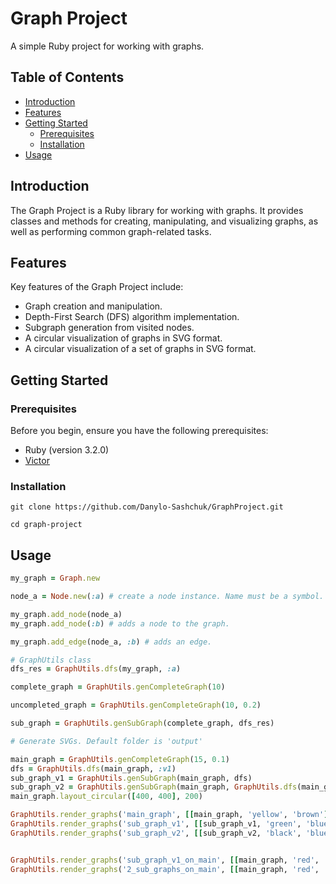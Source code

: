 # Graph Project

A simple Ruby project for working with graphs.

## Table of Contents

- [Introduction](#introduction)
- [Features](#features)
- [Getting Started](#getting-started)
    - [Prerequisites](#prerequisites)
    - [Installation](#installation)
- [Usage](#usage)

## Introduction

The Graph Project is a Ruby library for working with graphs. It provides classes and methods for creating, manipulating,
and visualizing graphs, as well as performing common graph-related tasks.

## Features

Key features of the Graph Project include:

- Graph creation and manipulation.
- Depth-First Search (DFS) algorithm implementation.
- Subgraph generation from visited nodes.
- A circular visualization of graphs in SVG format.
- A circular visualization of a set of graphs in SVG format.

## Getting Started

### Prerequisites

Before you begin, ensure you have the following prerequisites:

- Ruby (version 3.2.0)
- [Victor](https://github.com/DannyBen/victor)

### Installation

```shell
git clone https://github.com/Danylo-Sashchuk/GraphProject.git

cd graph-project
```

## Usage

```ruby
my_graph = Graph.new

node_a = Node.new(:a) # create a node instance. Name must be a symbol.

my_graph.add_node(node_a)
my_graph.add_node(:b) # adds a node to the graph.

my_graph.add_edge(node_a, :b) # adds an edge.

# GraphUtils class
dfs_res = GraphUtils.dfs(my_graph, :a)

complete_graph = GraphUtils.genCompleteGraph(10)

uncompleted_graph = GraphUtils.genCompleteGraph(10, 0.2)

sub_graph = GraphUtils.genSubGraph(complete_graph, dfs_res)

# Generate SVGs. Default folder is 'output'

main_graph = GraphUtils.genCompleteGraph(15, 0.1)
dfs = GraphUtils.dfs(main_graph, :v1)
sub_graph_v1 = GraphUtils.genSubGraph(main_graph, dfs)
sub_graph_v2 = GraphUtils.genSubGraph(main_graph, GraphUtils.dfs(main_graph, :v14))
main_graph.layout_circular([400, 400], 200)

GraphUtils.render_graphs('main_graph', [[main_graph, 'yellow', 'brown']])
GraphUtils.render_graphs('sub_graph_v1', [[sub_graph_v1, 'green', 'blue']])
GraphUtils.render_graphs('sub_graph_v2', [[sub_graph_v2, 'black', 'blue']])


GraphUtils.render_graphs('sub_graph_v1_on_main', [[main_graph, 'red', 'red'], [sub_graph_v1, 'green', 'blue']])
GraphUtils.render_graphs('2_sub_graphs_on_main', [[main_graph, 'red', 'red'], [sub_graph_v1, 'green', 'blue'], [sub_graph_v2, 'purple', 'orange']])
```
